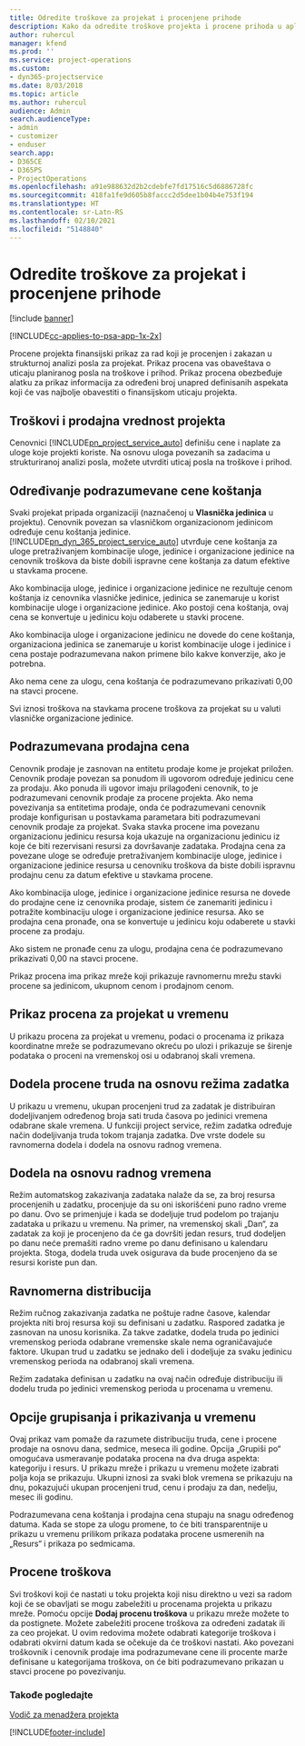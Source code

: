 ```yaml
---
title: Odredite troškove za projekat i procenjene prihode
description: Kako da odredite troškove projekta i procene prihoda u aplikaciji Project Service
author: ruhercul
manager: kfend
ms.prod: ''
ms.service: project-operations
ms.custom:
- dyn365-projectservice
ms.date: 8/03/2018
ms.topic: article
ms.author: ruhercul
audience: Admin
search.audienceType:
- admin
- customizer
- enduser
search.app:
- D365CE
- D365PS
- ProjectOperations
ms.openlocfilehash: a91e988632d2b2cdebfe7fd17516c5d6886728fc
ms.sourcegitcommit: 418fa1fe9d605b8faccc2d5dee1b04b4e753f194
ms.translationtype: HT
ms.contentlocale: sr-Latn-RS
ms.lasthandoff: 02/10/2021
ms.locfileid: "5148840"
---
```

# <a name="determine-project-cost-and-revenue-estimates"></a>Odredite troškove za projekat i procenjene prihode 

[!include [banner](../includes/psa-now-project-operations.md)]

[!INCLUDE[cc-applies-to-psa-app-1x-2x](../includes/cc-applies-to-psa-app-1x-2x.md)]

Procene projekta finansijski prikaz za rad koji je procenjen i zakazan u strukturnoj analizi posla za projekat. Prikaz procena vas obaveštava o uticaju planiranog posla na troškove i prihod. Prikaz procena obezbeđuje alatku za prikaz informacija za određeni broj unapred definisanih aspekata koji će vas najbolje obavestiti o finansijskom uticaju projekta.  
  
## <a name="cost-and-sales-value-of-the-project"></a>Troškovi i prodajna vrednost projekta  
Cenovnici [!INCLUDE[pn_project_service_auto](../includes/pn-project-service-auto.md)] definišu cene i naplate za uloge koje projekti koriste. Na osnovu uloga povezanih sa zadacima u strukturiranoj analizi posla, možete utvrditi uticaj posla na troškove i prihod.  
  
## <a name="cost-price-defaulting"></a>Određivanje podrazumevane cene koštanja  
Svaki projekat pripada organizaciji (naznačenoj u **Vlasnička jedinica** u projektu). Cenovnik povezan sa vlasničkom organizacionom jedinicom određuje cenu koštanja jedinice. [!INCLUDE[pn_dyn_365_project_service_auto](../includes/pn-dyn-365-project-service-auto.md)] utvrđuje cene koštanja za uloge pretraživanjem kombinacije uloge, jedinice i organizacione jedinice na cenovnik troškova da biste dobili ispravne cene koštanja za datum efektive u stavkama procene.  
  
Ako kombinacija uloge, jedinice i organizacione jedinice ne rezultuje cenom koštanja iz cenovnika vlasničke jedinice, jedinica se zanemaruje u korist kombinacije uloge i organizacione jedinice. Ako postoji cena koštanja, ovaj cena se konvertuje u jedinicu koju odaberete u stavki procene.  
  
Ako kombinacija uloge i organizacione jedinicu ne dovede do cene koštanja, organizaciona jedinica se zanemaruje u korist kombinacije uloge i jedinice i cena postaje podrazumevana nakon primene bilo kakve konverzije, ako je potrebna.  
  
 Ako nema cene za ulogu, cena koštanja će podrazumevano prikazivati 0,00 na stavci procene.  
  
 Svi iznosi troškova na stavkama procene troškova za projekat su u valuti vlasničke organizacione jedinice.  
  
## <a name="sales-price-defaulting"></a>Podrazumevana prodajna cena  
Cenovnik prodaje je zasnovan na entitetu prodaje kome je projekat priložen. Cenovnik prodaje povezan sa ponudom ili ugovorom određuje jedinicu cene za prodaju. Ako ponuda ili ugovor imaju prilagođeni cenovnik, to je podrazumevani cenovnik prodaje za procene projekta. Ako nema povezivanja sa entitetima prodaje, onda će podrazumevani cenovnik prodaje konfigurisan u postavkama parametara biti podrazumevani cenovnik prodaje za projekat. Svaka stavka procene ima povezanu organizacionu jedinicu resursa koja ukazuje na organizacionu jedinicu iz koje će biti rezervisani resursi za dovršavanje zadataka. Prodajna cena za povezane uloge se određuje pretraživanjem kombinacije uloge, jedinice i organizacione jedinice resursa u cenovniku troškova da biste dobili ispravnu prodajnu cenu za datum efektive u stavkama procene.  
  
Ako kombinacija uloge, jedinice i organizacione jedinice resursa ne dovede do prodajne cene iz cenovnika prodaje, sistem će zanemariti jedinicu i potražite kombinaciju uloge i organizacione jedinice resursa. Ako se prodajna cena pronađe, ona se konvertuje u jedinicu koju odaberete u stavki procene za prodaju.  
  
Ako sistem ne pronađe cenu za ulogu, prodajna cena će podrazumevano prikazivati 0,00 na stavci procene.  
  
Prikaz procena ima prikaz mreže koji prikazuje ravnomernu mrežu stavki procene sa jedinicom, ukupnom cenom i prodajnom cenom.  
  
## <a name="time-phased-view-of-project-estimates"></a>Prikaz procena za projekat u vremenu  
U prikazu procena za projekat u vremenu, podaci o procenama iz prikaza koordinatne mreže se podrazumevano okreću po ulozi i prikazuje se širenje podataka o proceni na vremenskoj osi u odabranoj skali vremena.  
  
## <a name="effort-estimate-allocation-based-on-task-mode"></a>Dodela procene truda na osnovu režima zadatka  
U prikazu u vremenu, ukupan procenjeni trud za zadatak je distribuiran dodeljivanjem određenog broja sati truda časova po jedinici vremena odabrane skale vremena. U funkciji project service, režim zadatka određuje način dodeljivanja truda tokom trajanja zadatka. Dve vrste dodele su ravnomerna dodela i dodela na osnovu radnog vremena. 
  
## <a name="work-hours-based-allocation"></a>Dodela na osnovu radnog vremena  
Režim automatskog zakazivanja zadataka nalaže da se, za broj resursa procenjenih u zadatku, procenjuje da su oni iskorišćeni puno radno vreme po danu. Ovo se primenjuje i kada se dodeljuje trud podelom po trajanju zadataka u prikazu u vremenu. Na primer, na vremenskoj skali „Dan“, za zadatak za koji je procenjeno da će ga dovršiti jedan resurs, trud dodeljen po danu neće premašiti radno vreme po danu definisano u kalendaru projekta. Stoga, dodela truda uvek osigurava da bude procenjeno da se resursi koriste pun dan.  
  
## <a name="even-distribution"></a>Ravnomerna distribucija  
Režim ručnog zakazivanja zadatka ne poštuje radne časove, kalendar projekta niti broj resursa koji su definisani u zadatku. Raspored zadatka je zasnovan na unosu korisnika. Za takve zadatke, dodela truda po jedinici vremenskog perioda odabrane vremenske skale nema ograničavajuće faktore. Ukupan trud u zadatku se jednako deli i dodeljuje za svaku jedinicu vremenskog perioda na odabranoj skali vremena.  
  
Režim zadataka definisan u zadatku na ovaj način određuje distribuciju ili dodelu truda po jedinici vremenskog perioda u procenama u vremenu.  
  
## <a name="grouping-and-time-phasing-options"></a>Opcije grupisanja i prikazivanja u vremenu  
Ovaj prikaz vam pomaže da razumete distribuciju truda, cene i procene prodaje na osnovu dana, sedmice, meseca ili godine. Opcija „Grupiši po“ omogućava usmeravanje podataka procena na dva druga aspekta: kategoriju i resurs. U prikazu mreže i prikazu u vremenu možete izabrati polja koja se prikazuju. Ukupni iznosi za svaki blok vremena se prikazuju na dnu, pokazujući ukupan procenjeni trud, cenu i prodaju za dan, nedelju, mesec ili godinu.  
  
Podrazumevana cena koštanja i prodajna cena stupaju na snagu određenog datuma. Kada se stope za ulogu promene, to će biti transparentnije u prikazu u vremenu prilikom prikaza podataka procene usmerenih na „Resurs“ i prikaza po sedmicama.  
  
## <a name="expense-estimates"></a>Procene troškova  
Svi troškovi koji će nastati u toku projekta koji nisu direktno u vezi sa radom koji će se obavljati se mogu zabeležiti u procenama projekta u prikazu mreže. Pomoću opcije **Dodaj procenu troškova** u prikazu mreže možete to da postignete. Možete zabeležiti procene troškova za određeni zadatak ili za ceo projekat. U ovim redovima možete odabrati kategorije troškova i odabrati okvirni datum kada se očekuje da će troškovi nastati. Ako povezani troškovnik i cenovnik prodaje ima podrazumevane cene ili procente marže definisane u kategorijama troškova, on će biti podrazumevano prikazan u stavci procene po povezivanju.  
  
### <a name="see-also"></a>Takođe pogledajte  
 [Vodič za menadžera projekta](../psa/project-manager-guide.md)


[!INCLUDE[footer-include](../includes/footer-banner.md)]